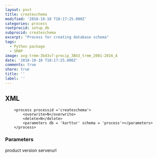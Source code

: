 ```yaml
---
layout: post
title: createschema
modified: '2018-10-10 T18:17:25.000Z'
categories: process
rootprocid: setup_db
subprocid: createschema
excerpt: "Process for creating database schema"
tags:
  - Python package
  - SMAP
image: avg-trmm-3b43v7-precip_3B43_trmm_2001-2016_A
date: '2018-10-10 T18:17:25.000Z'
comments: true
share: true
title: ''
label: ''
---
```


## XML
```
	<process processid ='createschema'>
		<overwrite>N</overwrite>
		<delete>N</delete>
		<parameters db = 'karttur' schema = 'process'></parameters>
	</process>
```

### Parameters

product
version
serverurl
